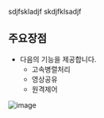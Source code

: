 sdjfskladjf
skdjfklsadjf
## 주요장점
* 다음의 기능을 제공합니다.
  * 고속병렬처리
  * 영상공유
  * 원격제어

![image](https://github.com/user-attachments/assets/61689ad1-d9fe-4fd6-a06a-e6bf0d382517)
